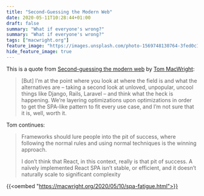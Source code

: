 ```yaml
---
title: "Second-Guessing the Modern Web"
date: 2020-05-11T10:28:44+01:00
draft: false
summary: "What if everyone's wrong?"
summary: "What if everyone's wrong?"
tags: ["macwright.org"]
feature_image: "https://images.unsplash.com/photo-1569748130764-3fed0c102c59?ixlib=rb-1.2.1&ixid=eyJhcHBfaWQiOjEyMDd9&auto=format&fit=crop&w=1024&q=80"
hide_feature_image: true
---
```


This is a quote from [Second-guessing the modern web](https://macwright.org/2020/05/10/spa-fatigue.html) by [Tom MacWright](https://twitter.com/tmcw):

> [But] I’m at the point where you look at where the field is and what the alternatives are – taking a second look at unloved, unpopular, uncool things like Django, Rails, Laravel – and think what the heck is happening. We’re layering optimizations upon optimizations in order to get the SPA-like pattern to fit every use case, and I’m not sure that it is, well, worth it.

Tom continues:

> Frameworks should lure people into the pit of success, where following the normal rules and using normal techniques is the winning approach.
> 
> I don’t think that React, in this context, really is that pit of success. A naïvely implemented React SPA isn’t stable, or efficient, and it doesn’t naturally scale to significant complexity

{{<oembed "https://macwright.org/2020/05/10/spa-fatigue.html">}}